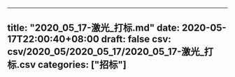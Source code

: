 
---
title: "2020_05_17-激光_打标.md"
date: 2020-05-17T22:00:40+08:00
draft: false
csv: csv/2020_05/2020_05_17/2020_05_17-激光_打标.csv
categories: ["招标"]
---
